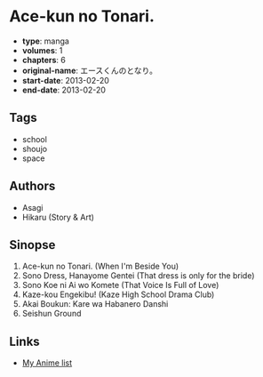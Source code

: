 # Ace-kun no Tonari.

-   **type**: manga
-   **volumes**: 1
-   **chapters**: 6
-   **original-name**: エースくんのとなり。
-   **start-date**: 2013-02-20
-   **end-date**: 2013-02-20

## Tags

-   school
-   shoujo
-   space

## Authors

-   Asagi
-   Hikaru (Story & Art)

## Sinopse

1. Ace-kun no Tonari. (When I'm Beside You)
2. Sono Dress, Hanayome Gentei (That dress is only for the bride)
3. Sono Koe ni Ai wo Komete (That Voice Is Full of Love)
4. Kaze-kou Engekibu! (Kaze High School Drama Club)
5. Akai Boukun: Kare wa Habanero Danshi
6. Seishun Ground

## Links

-   [My Anime list](https://myanimelist.net/manga/100423/Ace-kun_no_Tonari)

